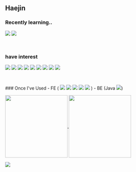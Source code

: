 ## Haejin

### Recently learning..
<p >
  <img src="https://img.shields.io/badge/C-A8B9CC?style=flat&logo=C&logoColor=ffffff"/> <img src="https://img.shields.io/badge/Python-3776AB style=flat&logo=Python&logoColor=ffffff"/>
</p><br>

### have interest
<p>
  <img src="https://img.shields.io/badge/Game-454545?style=flat&logoColor=white"/>
  <img src="https://img.shields.io/badge/UI-454545?style=flat&logoColor=white"/>
  <img src="https://img.shields.io/badge/Interaction-454545?style=flat&logoColor=white"/>
  <img src="https://img.shields.io/badge/Browser-454545?style=flat&logoColor=white"/>
  <img src="https://img.shields.io/badge/Network-454545?style=flat&logoColor=white"/>
  <img src="https://img.shields.io/badge/Data Structure-454545?style=flat&logoColor=white"/>
  <img src="https://img.shields.io/badge/Algorithm-454545?style=flat&logoColor=white"/>
  <img src="https://img.shields.io/badge/Refactoring-454545?style=flat&logoColor=white"/>
  <img src="https://img.shields.io/badge/CS-454545?style=flat&logoColor=white"/>
</p><br>
<p> 
  ### Once I've Used
  - FE ( <img src="https://img.shields.io/badge/HTML5-E34F26?style=flat&logo=HTML5&logoColor=ffffff"/> <img src="https://img.shields.io/badge/CSS3-1572B6?style=flat&logo=CSS3&logoColor=ffffff"/> <img src="https://img.shields.io/badge/Sass-CC6699?style=flat&logo=Sass&logoColor=ffffff"/> <img src="https://img.shields.io/badge/JavaScript-F7DF1E?style=flat&logo=JavaScript&logoColor=ffffff"/> <img src="https://img.shields.io/badge/jQuery-0769AD?style=flat&logo=jQuery&logoColor=ffffff"/> )
  - BE (Java <img src="https://img.shields.io/badge/Oracle-F80000?style=flat&logo=Oracle&logoColor=ffffff"/>)
</p>

<a href="https://github.com/Haejnk/">
  <img height=200 align="center" src="https://github-readme-stats.vercel.app/api?username=Haejnk&theme=transparent" />
</a>
<a href="https://github.com/Haejnk/">
  <img height=200 align="center" src="https://github-readme-stats.vercel.app/api/top-langs?username=Haejnk&layout=donut&langs_count=8&card_width=320&theme=transparent" />
</a>

<a href="https://github.com/HaeJnk"><img src="https://hits.seeyoufarm.com/api/count/incr/badge.svg?url=https%3A%2F%2Fgithub.com%2FHaeJnk&count_bg=%23000000&title_bg=%23000000&icon=github.svg&icon_color=%23E7E7E7&title=GitHub&edge_flat=false)"/></a>

<!---
HaeJnk/HaeJnk is a ✨ special ✨ repository because its `README.md` (this file) appears on your GitHub profile.
You can click the Preview link to take a look at your changes.
--->
